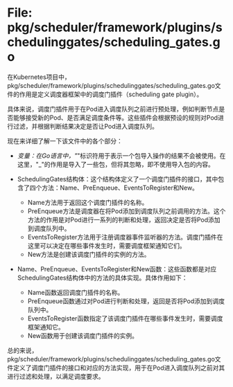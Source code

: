 # File: pkg/scheduler/framework/plugins/schedulinggates/scheduling_gates.go

在Kubernetes项目中，pkg/scheduler/framework/plugins/schedulinggates/scheduling_gates.go文件的作用是定义调度器框架中的调度门插件（scheduling gate plugin）。

具体来说，调度门插件用于在Pod进入调度队列之前进行预处理，例如判断节点是否能够接受新的Pod、是否满足调度条件等。这些插件会根据预设的规则对Pod进行过滤，并根据判断结果决定是否让Pod进入调度队列。

现在来详细了解一下该文件中的各个部分：

- _变量：在Go语言中，"_"标识符用于表示一个包导入操作的结果不会被使用。在这里，"_"的作用是导入了一些包，但将其忽略，即不使用导入包的内容。

- SchedulingGates结构体：这个结构体定义了一个调度门插件的接口，其中包含了四个方法：Name、PreEnqueue、EventsToRegister和New。

  - Name方法用于返回这个调度门插件的名称。
  - PreEnqueue方法是调度器在将Pod添加到调度队列之前调用的方法。这个方法的作用是对Pod进行一系列的判断和处理，返回决定是否将Pod添加到调度队列中。
  - EventsToRegister方法用于注册调度器事件监听器的方法。调度门插件在这里可以决定在哪些事件发生时，需要调度框架通知它们。
  - New方法是创建该调度门插件的实例的方法。

- Name、PreEnqueue、EventsToRegister和New函数：这些函数都是对应SchedulingGates结构体中的方法的具体实现。具体作用如下：
  - Name函数返回调度门插件的名称。
  - PreEnqueue函数通过对Pod进行判断和处理，返回是否将Pod添加到调度队列中。
  - EventsToRegister函数指定了该调度门插件在哪些事件发生时，需要调度框架通知它。
  - New函数用于创建该调度门插件的实例。

总的来说，pkg/scheduler/framework/plugins/schedulinggates/scheduling_gates.go文件定义了调度门插件的接口和对应的方法实现，用于在Pod进入调度队列之前对其进行过滤和处理，以满足调度要求。

